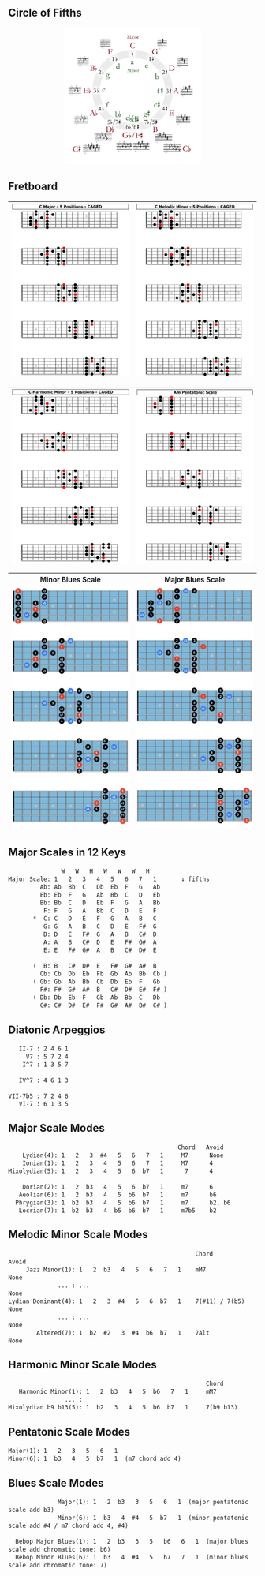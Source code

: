 ## Circle of Fifths
<p align="center"><img src="./images/circle_of_fifths.svg" width="55%"></p>

## Fretboard
![C Major Scale 5 Positions](./images/c_major_scale_5_positions.jpg)|![C Melodic Minor 5 Positions](./images/c_melodic_minor_5_positions.jpg)
---|---

![C Harmonic Minor 5 Positions](./images/c_harmonic_minor_5_positions.jpg)|![A Minor Pentatonic / C Major Pentatonic Scale 5 Positions](./images/a_minor_c_major_pentatonic_5_positions.jpg)
---|---

Minor Blues Scale ![Minor Blues 5 Positions](./images/minor-blues-scale-chart.jpeg) | Major Blues Scale ![Major Blues 5 Positions](./images/major-blues-scale-chart.jpeg)
---|---

## Major Scales in 12 Keys
```
               W   W   H   W   W   W   H     
Major Scale: 1   2   3   4   5   6   7   1       ↓ fifths
         Ab: Ab  Bb  C   Db  Eb  F   G   Ab
         Eb: Eb  F   G   Ab  Bb  C   D   Eb
         Bb: Bb  C   D   Eb  F   G   A   Bb
          F: F   G   A   Bb  C   D   E   F
       *  C: C   D   E   F   G   A   B   C
          G: G   A   B   C   D   E   F#  G
          D: D   E   F#  G   A   B   C#  D
          A: A   B   C#  D   E   F#  G#  A
          E: E   F#  G#  A   B   C#  D#  E
          
       (  B: B   C#  D#  E   F#  G#  A#  B
         Cb: Cb  Db  Eb  Fb  Gb  Ab  Bb  Cb )
       ( Gb: Gb  Ab  Bb  Cb  Db  Eb  F   Gb
         F#: F#  G#  A#  B   C#  D#  E#  F# )
       ( Db: Db  Eb  F   Gb  Ab  Bb  C   Db
         C#: C#  D#  E#  F#  G#  A#  B#  C# )
```

## Diatonic Arpeggios
```
   II-7 : 2 4 6 1
     V7 : 5 7 2 4
    I^7 : 1 3 5 7

   IV^7 : 4 6 1 3

VII-7b5 : 7 2 4 6
   VI-7 : 6 1 3 5
```

## Major Scale Modes
```
                                                Chord   Avoid
    Lydian(4): 1   2   3  #4   5   6   7   1     M7      None
    Ionian(1): 1   2   3   4   5   6   7   1     M7      4
Mixolydian(5): 1   2   3   4   5   6  b7   1      7      4

    Dorian(2): 1   2  b3   4   5   6  b7   1     m7      6
   Aeolian(6): 1   2  b3   4   5  b6  b7   1     m7      b6
  Phrygian(3): 1  b2  b3   4   5  b6  b7   1     m7      b2, b6
   Locrian(7): 1  b2  b3   4  b5  b6  b7   1     m7b5    b2
```

## Melodic Minor Scale Modes
```
                                                     Chord              Avoid
     Jazz Minor(1): 1   2  b3   4   5   6   7   1    mM7                None
              ... : ...                                                 None
Lydian Dominant(4): 1   2   3  #4   5   6  b7   1    7(#11) / 7(b5)     None
              ... : ...                                                 None
        Altered(7): 1  b2  #2   3  #4  b6  b7   1    7Alt               None
```

## Harmonic Minor Scale Modes
```
                                                        Chord
   Harmonic Minor(1): 1   2  b3   4   5  b6   7   1     mM7
                ... :
Mixolydian b9 b13(5): 1  b2   3   4   5  b6  b7   1     7(b9 b13)
```

## Pentatonic Scale Modes
```
Major(1): 1   2   3   5   6   1
Minor(6): 1  b3   4   5  b7   1  (m7 chord add 4)
```

## Blues Scale Modes
```
              Major(1): 1   2  b3   3   5   6   1  (major pentatonic scale add b3)
              Minor(6): 1  b3   4  #4   5  b7   1  (minor pentatonic scale add #4 / m7 chord add 4, #4)

  Bebop Major Blues(1): 1   2  b3   3   5   b6   6   1  (major blues scale add chromatic tone: b6)
  Bebop Minor Blues(6): 1  b3   4  #4   5   b7   7   1  (minor blues scale add chromatic tone: 7)
```
